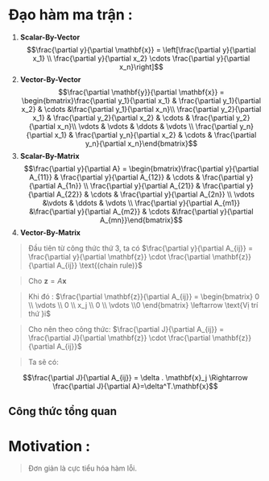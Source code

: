 <script type="text/javascript"  src="http://cdn.mathjax.org/mathjax/latest/MathJax.js?config=TeX-AMS-MML_HTMLorMML">  
</script>
# Đạo hàm ma trận :
1. **Scalar-By-Vector**
$$\frac{\partial y}{\partial \mathbf{x}} = \left[\frac{\partial y}{\partial x_1} \\ \frac{\partial y}{\partial x_2} \cdots \frac{\partial y}{\partial x_n}\right]$$
2. **Vector-By-Vector**
$$\frac{\partial \mathbf{y}}{\partial \mathbf{x}} = \begin{bmatrix}\frac{\partial y_1}{\partial x_1} & \frac{\partial y_1}{\partial x_2} & \cdots &\frac{\partial y_1}{\partial x_n}\\ \frac{\partial y_2}{\partial x_1} & \frac{\partial y_2}{\partial x_2} & \cdots & \frac{\partial y_2}{\partial x_n}\\ \vdots & \vdots & \ddots & \vdots \\  \frac{\partial y_n}{\partial x_1} & \frac{\partial y_n}{\partial x_2} & \cdots & \frac{\partial y_n}{\partial x_n}\end{bmatrix}$$
3. **Scalar-By-Matrix** 
$$\frac{\partial y}{\partial A} = \begin{bmatrix}\frac{\partial y}{\partial A_{11}} & \frac{\partial y}{\partial A_{12}} & \cdots & \frac{\partial y}{\partial A_{1n}} \\ \frac{\partial y}{\partial A_{21}} & \frac{\partial y}{\partial A_{22}} & \cdots & \frac{\partial y}{\partial A_{2n}} \\ \vdots &\vdots & \ddots & \vdots \\ \frac{\partial y}{\partial A_{m1}} &\frac{\partial y}{\partial A_{m2}} & \cdots &\frac{\partial y}{\partial A_{mn}}\end{bmatrix}$$
4. **Vector-By-Matrix**
> Đầu tiên từ công thức thứ 3, ta có $\frac{\partial y}{\partial A_{ij}} = \frac{\partial y}{\partial \mathbf{z}} \cdot \frac{\partial \mathbf{z}}{\partial A_{ij}} \text{(chain rule)}$

> Cho $\mathbf{z} = A\mathbf{x}$

>  Khi đó : $\frac{\partial \mathbf{z}}{\partial A_{ij}} = \begin{bmatrix} 0 \\ \vdots \\ 0 \\ x_j \\ 0 \\ \vdots \\0 \end{bmatrix} \leftarrow \text{Vị trí thứ }i$

> Cho nên theo công thức: $\frac{\partial J}{\partial A_{ij}} = \frac{\partial J}{\partial \mathbf{z}} \cdot \frac{\partial \mathbf{z}}{\partial A_{ij}}$

> Ta sẽ có: 
> 
$$\frac{\partial J}{\partial A_{ij}} = \delta . \mathbf{x}_j \Rightarrow \frac{\partial J}{\partial A}=\delta^T.\mathbf{x}$$

## Công thức tổng quan 
# Motivation :
> Đơn giản là cực tiểu hóa hàm lỗi. 
<!--stackedit_data:
eyJoaXN0b3J5IjpbLTE0MjE2NjMxNiwtOTQzNTAzNTk2XX0=
-->